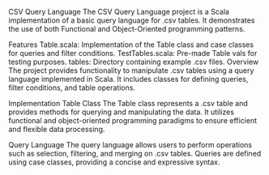 CSV Query Language
The CSV Query Language project is a Scala implementation of a basic query language for .csv tables. It demonstrates the use of both Functional and Object-Oriented programming patterns.

Features
Table.scala: Implementation of the Table class and case classes for queries and filter conditions.
TestTables.scala: Pre-made Table vals for testing purposes.
tables: Directory containing example .csv files.
Overview
The project provides functionality to manipulate .csv tables using a query language implemented in Scala. It includes classes for defining queries, filter conditions, and table operations.

Implementation
Table Class
The Table class represents a .csv table and provides methods for querying and manipulating the data. It utilizes functional and object-oriented programming paradigms to ensure efficient and flexible data processing.

Query Language
The query language allows users to perform operations such as selection, filtering, and merging on .csv tables. Queries are defined using case classes, providing a concise and expressive syntax.
